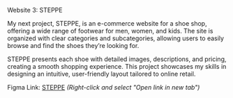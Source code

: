 Website 3: STEPPE

My next project, STEPPE, is an e-commerce website for a shoe shop, offering a wide range of footwear for men, women, and kids. The site is organized with clear categories and subcategories, allowing users to easily browse and find the shoes they’re looking for.

STEPPE presents each shoe with detailed images, descriptions, and pricing, creating a smooth shopping experience. This project showcases my skills in designing an intuitive, user-friendly layout tailored to online retail.

Figma Link: [STEPPE](https://www.figma.com/design/m170gixHFKfxlSAgA6FQYf/Steppe?node-id=0-1&node-type=canvas&t=FbydKgDvfFHgRxoF-0&hide-ui=1) _(Right-click and select "Open link in new tab")_
